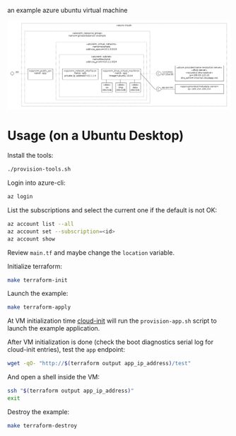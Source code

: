 an example azure ubuntu virtual machine

![](architecture.png)

# Usage (on a Ubuntu Desktop)

Install the tools:

```bash
./provision-tools.sh
```

Login into azure-cli:

```bash
az login
```

List the subscriptions and select the current one if the default is not OK:

```bash
az account list --all
az account set --subscription=<id>
az account show
```

Review `main.tf` and maybe change the `location` variable.

Initialize terraform:

```bash
make terraform-init
```

Launch the example:

```bash
make terraform-apply
```

At VM initialization time [cloud-init](https://cloudinit.readthedocs.io/en/latest/index.html) will run the `provision-app.sh` script to launch the example application.

After VM initialization is done (check the boot diagnostics serial log for cloud-init entries), test the `app` endpoint:

```bash
wget -qO- "http://$(terraform output app_ip_address)/test"
```

And open a shell inside the VM:

```bash
ssh "$(terraform output app_ip_address)"
exit
```

Destroy the example:

```bash
make terraform-destroy
```
